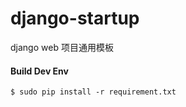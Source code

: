 # django-startup

django web 项目通用模板


#### Build Dev Env

```shell
$ sudo pip install -r requirement.txt
```
